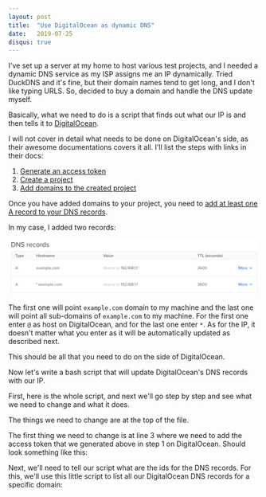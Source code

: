 ```yaml
---
layout: post
title:  "Use DigitalOcean as dynamic DNS"
date:   2019-07-25
disqus: true
---
```

I've set up a server at my home to host various test projects, and I needed a dynamic DNS service as my ISP assigns me an IP dynamically. Tried DuckDNS and it's fine, but their domain names tend to get long, and I don't like typing URLS. So, decided to buy a domain and handle the DNS update myself.

Basically, what we need to do is a script that finds out what our IP is and then tells it to [DigitalOcean](https://www.digitalocean.com/).

I will not cover in detail what needs to be done on DigitalOcean's side, as their awesome documentations covers it all. I'll list the steps with links in their docs:

1. [Generate an access token](https://www.digitalocean.com/docs/api/create-personal-access-token/)
2. [Create a project](https://www.digitalocean.com/docs/projects/how-to/create/)
3. [Add domains to the created project](https://www.digitalocean.com/docs/networking/dns/how-to/add-domains/)

Once you have added domains to your project, you need to [add at least one A record to your DNS records](https://www.digitalocean.com/docs/networking/dns/how-to/manage-records/#a-records).

In my case, I added two records:

![Example A records](/assets/images/do-dns/records.jpg)

The first one will point `example.com` domain to my machine and the last one will point all sub-domains of `example.com` to my machine. For the first one enter `@` as host on DigitalOcean, and for the last one enter `*`. As for the IP, it doesn't matter what you enter as it will be automatically updated as described next.

This should be all that you need to do on the side of DigitalOcean.

Now let's write a bash script that will update DigitalOcean's DNS records with our IP.

First, here is the whole script, and next we'll go step by step and see what we need to change and what it does.

<gist id="gist-5fb84832b75d2f76b2c6bc961882d1c4" data-file="update-ddns.sh"></gist>

The things we need to change are at the top of the file.

The first thing we need to change is at line 3 where we need to add the access token that we generated above in step 1 on DigitalOcean. Should look something like this:

<gist
	id="gist-5fb84832b75d2f76b2c6bc961882d1c4"
	data-file="update-ddns-filled.sh"
	data-line="3"
	data-showFooter="false">
</gist>

Next, we'll need to tell our script what are the ids for the DNS records. For this, we'll use this little script to list all our DigitalOcean DNS records for a specific domain:

<gist id="gist-5fb84832b75d2f76b2c6bc961882d1c4" data-file="get_dns.sh"></gist>
